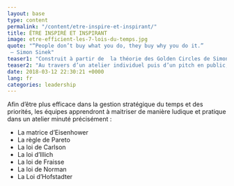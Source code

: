 ```yaml
---
layout: base
type: content
permalink: "/content/etre-inspire-et-inspirant/"
title: ÊTRE INSPIRÉ ET INSPIRANT
image: etre-efficient-les-7-lois-du-temps.jpg
quote: "“People don’t buy what you do, they buy why you do it.”
 – Simon Sinek"
teaser1: "Construit à partir de  la théorie des Golden Circles de Simon Sinek, cet atelier s’adresse aux équipes qui souhaitent travailler sur la vision de leur projet, de leur entreprise, en identifiant les valeurs qui les inspirent individuellement et collectivement et en construisant le message correspondant."
teaser2: "Au travers d’un atelier individuel puis d’un pitch en public, les participants seront amenés à définir leurs Why, How et What. Ils  développeront ainsi leur capacité à être inspirants et à devenir des leaders."
date: 2018-03-12 22:30:21 +0000
lang: fr
categories: leadership
---
```


Afin d’être plus efficace dans la gestion stratégique du temps et des priorités, les équipes apprendront à maitriser de manière ludique et pratique dans un atelier minuté précisément&nbsp;:

- La matrice d’Eisenhower
- La règle de Pareto
- La loi de Carlson
- La loi d’Illich
- La loi de Fraisse
- La loi de Norman
- La Loi d’Hofstadter
